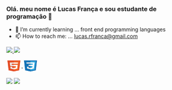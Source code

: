 ### Olá. meu nome é Lucas França e sou estudante de programação 👋


- 🌱 I’m currently learning ... front end programming languages
- 📫 How to reach me: ... lucas.rfranca@gmail.com

<div align="">
  <a href="https://github.com/lucasrfranca">
  <img height="180em" src="https://github-readme-stats.vercel.app/api?username=lucasrfranca&show_icons=true&theme=tokyonight&include_all_commits=true&count_private=true"/>
  <img height="180em" src="https://github-readme-stats.vercel.app/api/top-langs/?username=lucasrfranca&layout=compact&langs_count=7&theme=tokyonight"/>
</div>
  <div style="display: inline_block"><br>
  <img align="center" alt="Lucas-HTML" height="30" width="40" src="https://raw.githubusercontent.com/devicons/devicon/master/icons/html5/html5-original.svg">
  <img align="center" alt="Lucas-CSS" height="30" width="40" src="https://raw.githubusercontent.com/devicons/devicon/master/icons/css3/css3-original.svg">
</div> <br>
<div> 
  <a href="https://instagram.com/lucasrfranca" target="_blank"><img src="https://img.shields.io/badge/-Instagram-%23E4405F?style=for-the-badge&logo=instagram&logoColor=white" target="_blank"></a> 
  <a href = "mailto:lucas.rfranca@gmail.com"><img src="https://img.shields.io/badge/-Gmail-%23333?style=for-the-badge&logo=gmail&logoColor=white" target="_blank"></a>
  </div>
